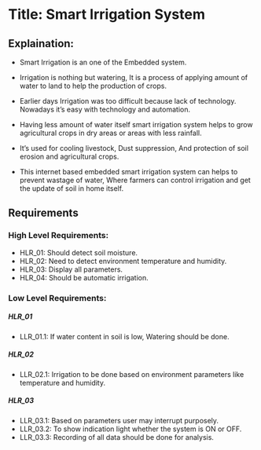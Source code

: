 # Title: Smart Irrigation System

## Explaination:
* Smart Irrigation is an one of the Embedded system.

* Irrigation is nothing but watering, It is a process of applying amount of water to land to help the production of crops.

*	Earlier days Irrigation was too difficult because lack of technology. Nowadays it’s easy with technology and automation.

* Having less amount of water itself smart irrigation system helps to grow agricultural crops in dry areas or areas with less rainfall.

* It’s used for cooling livestock, Dust suppression, And protection of soil erosion and agricultural crops.

* This internet based embedded smart irrigation system can helps to prevent wastage of water, Where farmers can control irrigation and get the update of soil in home itself.


## Requirements

### High Level Requirements:

* HLR_01: Should detect soil moisture.
* HLR_02: Need to detect environment temperature and humidity.
* HLR_03: Display all parameters.
* HLR_04: Should be automatic irrigation.


### Low Level Requirements:

##### HLR_01 
* LLR_01.1: If water content in soil is low, Watering should be done.

##### HLR_02
* LLR_02.1: Irrigation to be done based on environment parameters like temperature and humidity.

##### HLR_03
* LLR_03.1: Based on parameters user may interrupt purposely.
* LLR_03.2: To show indication light whether the system is ON or OFF.
* LLR_03.3: Recording of all data should be done for analysis.
